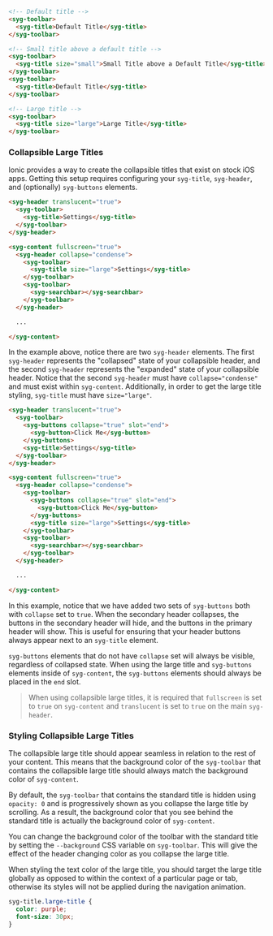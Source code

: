 ```html
<!-- Default title -->
<syg-toolbar>
  <syg-title>Default Title</syg-title>
</syg-toolbar>

<!-- Small title above a default title -->
<syg-toolbar>
  <syg-title size="small">Small Title above a Default Title</syg-title>
</syg-toolbar>
<syg-toolbar>
  <syg-title>Default Title</syg-title>
</syg-toolbar>

<!-- Large title -->
<syg-toolbar>
  <syg-title size="large">Large Title</syg-title>
</syg-toolbar>
```

### Collapsible Large Titles

Ionic provides a way to create the collapsible titles that exist on stock iOS apps. Getting this setup requires configuring your `syg-title`, `syg-header`, and (optionally) `syg-buttons` elements.

```html
<syg-header translucent="true">
  <syg-toolbar>
    <syg-title>Settings</syg-title>
  </syg-toolbar>
</syg-header>

<syg-content fullscreen="true">
  <syg-header collapse="condense">
    <syg-toolbar>
      <syg-title size="large">Settings</syg-title>
    </syg-toolbar>
    <syg-toolbar>
      <syg-searchbar></syg-searchbar>
    </syg-toolbar>
  </syg-header>

  ...

</syg-content>
```

In the example above, notice there are two `syg-header` elements. The first `syg-header` represents the "collapsed" state of your collapsible header, and the second `syg-header` represents the "expanded" state of your collapsible header. Notice that the second `syg-header` must have `collapse="condense"` and must exist within `syg-content`. Additionally, in order to get the large title styling, `syg-title` must have `size="large"`.

```html
<syg-header translucent="true">
  <syg-toolbar>
    <syg-buttons collapse="true" slot="end">
      <syg-button>Click Me</syg-button>
    </syg-buttons>
    <syg-title>Settings</syg-title>
  </syg-toolbar>
</syg-header>

<syg-content fullscreen="true">
  <syg-header collapse="condense">
    <syg-toolbar>
      <syg-buttons collapse="true" slot="end">
        <syg-button>Click Me</syg-button>
      </syg-buttons>
      <syg-title size="large">Settings</syg-title>
    </syg-toolbar>
    <syg-toolbar>
      <syg-searchbar></syg-searchbar>
    </syg-toolbar>
  </syg-header>

  ...

</syg-content>
```

In this example, notice that we have added two sets of `syg-buttons` both with `collapse` set to `true`. When the secondary header collapses, the buttons in the secondary header will hide, and the buttons in the primary header will show. This is useful for ensuring that your header buttons always appear next to an `syg-title` element.

`syg-buttons` elements that do not have `collapse` set will always be visible, regardless of collapsed state. When using the large title and `syg-buttons` elements inside of `syg-content`, the `syg-buttons` elements should always be placed in the `end` slot.

> When using collapsible large titles, it is required that `fullscreen` is set to `true` on `syg-content` and `translucent` is set to `true` on the main `syg-header`.

### Styling Collapsible Large Titles

The collapsible large title should appear seamless in relation to the rest of your content. This means that the background color of the `syg-toolbar` that contains the collapsible large title should always match the background color of `syg-content`. 

By default, the `syg-toolbar` that contains the standard title is hidden using `opacity: 0` and is progressively shown as you collapse the large title by scrolling. As a result, the background color that you see behind the standard title is actually the background color of `syg-content`.

You can change the background color of the toolbar with the standard title by setting the `--background` CSS variable on `syg-toolbar`. This will give the effect of the header changing color as you collapse the large title.

When styling the text color of the large title, you should target the large title globally as opposed to within the context of a particular page or tab, otherwise its styles will not be applied during the navigation animation.

```css
syg-title.large-title {
  color: purple;
  font-size: 30px;
}
```
